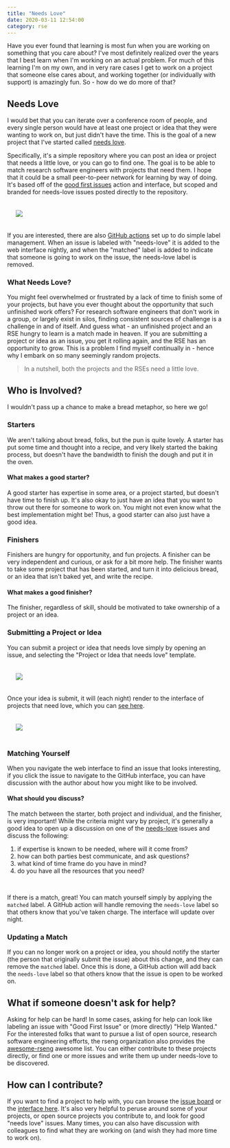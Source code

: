 ```yaml
---
title: "Needs Love"
date: 2020-03-11 12:54:00
category: rse
---
```


Have you ever found that learning is most fun when you are working on something
that you care about? I've most definitely realized over the years that I best learn
when I'm working on an actual problem. For much of this learning I'm on my own,
and in very rare cases I get to work on a project that someone else cares about,
and working together (or individually with support) is amazingly fun. So - how do
we do more of that?

## Needs Love

I would bet that you can iterate over a conference room of people, and every
single person would have at least one project or idea that they were wanting
to work on, but just didn't have the time. This is the goal of a new project
that I've started called <a href="https://github.com/rseng/needs-love" target="_blank">needs love</a>.

Specifically, it's a simple repository where you can post an idea or project
that needs a little love, or you can go to find one. The goal is to be able
to  match research software engineers with projects that need them.
I hope that it could be a small peer-to-peer network for learning by way of doing.
It's based off of the <a href="https://github.com/rseng/good-first-issues" target="_blank">good first issues</a>
action and interface, but scoped and branded for needs-love issues posted
directly to the repository.

<div style="padding:20px">
<img src="https://raw.githubusercontent.com/rseng/needs-love/master/img/needs-love.jpg">
</div>

If you are interested, there are also <a href="https://github.com/rseng/needs-love/tree/master/.github/workflows" target="_blank">GitHub actions</a> 
set up to do simple label management. When an issue is labeled with "needs-love" it is added
to the web interface nightly, and when the "matched" label is added to indicate that
someone is going to work on the issue, the needs-love label is removed.


### What Needs Love?

You might feel overwhelmed or frustrated by a lack of time to finish
some of your projects, but have you ever thought about the opportunity
that such unfinished work offers? For research software engineers that don't work in a group, or largely
exist in silos, finding consistent sources of challenge is a challenge
in and of itself. And guess what - an unfinished project and an RSE
hungry to learn is a match made in heaven. If you are submitting a project or idea
as an issue, you get it rolling again, and the RSE has an opportunity to grow. This is a problem
I find myself continually in - hence why I embark on so many seemingly random
projects.

> In a nutshell, both the projects and the RSEs need a little love.

## Who is Involved?

I wouldn't pass up a chance to make a bread metaphor, so here we go!

### Starters

We aren't talking about bread, folks, but the pun is quite lovely. A starter
has put some time and thought into a recipe, and very likely started the baking
process, but doesn't have the bandwidth to finish the dough and put it in the oven.

#### What makes a good starter?

A good starter has expertise in some area, or a project started, but doesn't have time to finish up.
It's also okay to just have an idea that you want to throw out there for someone to work on.
You might not even know what the best implementation might be! Thus, a good starter
can also just have a good idea.

### Finishers

Finishers are hungry for opportunity, and fun projects. A finisher can be
very independent and curious, or ask for a bit more help. The finisher wants
to take some project that has been started, and turn it into delicious bread,
or an idea that isn't baked yet, and write the recipe.

#### What makes a good finisher?

The finisher, regardless of skill, should be motivated to take ownership of a project
or an idea.

### Submitting a Project or Idea

You can submit a project or idea that needs love simply by opening an issue, and selecting
the "Project or Idea that needs love" template.

<div style="padding:20px">
<img src="https://raw.githubusercontent.com/rseng/needs-love/master/img/needs-love-template.png">
</div>

Once your idea is submit, it will (each night) render to the interface of
projects that need love, which you can <a href="https://rseng.github.io/needs-love/" target="_blank">see here</a>.

<div style="padding:20px">
<img src="https://raw.githubusercontent.com/rseng/needs-love/master/img/needs-love-interface.png">
</div>


### Matching Yourself

When you navigate the web interface to find an issue that looks interesting,
if you click the issue to navigate to the GitHub interface, you can have discussion
with the author about how you might like to be involved. 

#### What should you discuss?

The match between the starter, both project and individual, and the finisher,
is very important! While the criteria might vary by project, it's generally a good
idea to open up a discussion on one of the <a href="https://github.com/rseng/needs-love/issues?q=is%3Aissue+is%3Aopen+label%3Aneeds-love" target="_blank">needs-love</a> issues and discuss the following:

<ol class="custom-counter">
  <li>if expertise is known to be needed, where will it come from?</li>
  <li>how can both parties best communicate, and ask questions?</li>
  <li>what kind of time frame do you have in mind?</li>
  <li>do you have all the resources that you need?</li>
</ol>

<br>

If there is a match, great! You can match yourself simply by applying the `matched` label. A GitHub action
will handle removing the `needs-love` label so that others know that you've taken
charge. The interface will update over night.

### Updating a Match

If you can no longer work on a project or idea, you should notify the starter 
(the person that originally submit the issue) about this change, and they
can remove the `matched` label. Once this is done, a GitHub action will
add back the `needs-love` label so that others know that the issue is open to be
worked on.

## What if someone doesn't ask for help?

Asking for help can be hard! In some cases, asking for help can look like labeling
an issue with "Good First Issue" or (more directly) "Help Wanted." For the interested folks that want to
pursue a list of open source, research software engineering efforts, the rseng organization also provides the 
<a href="https://github.com/rseng/awesome-rseng" target="_blank">awesome-rseng</a> awesome list.
You can either contribute to these projects directly, or find one or more issues and write
them up under needs-love to be discovered.

## How can I contribute?

If you want to find a project to help with, you can browse the
<a href="https://github.com/rseng/needs-love/issues?q=is%3Aissue+is%3Aopen+label%3Aneeds-love" target="_blank">issue board</a>
 or the <a href="https://rseng.github.io/needs-love/" target="_blank">interface here</a>.
It's also very helpful to peruse around some of your projects, or open source projects
you contribute to, and look for good "needs love" issues. Many times, you can also have discussion
with colleagues to find what they are working on (and wish they had more time to work on).
